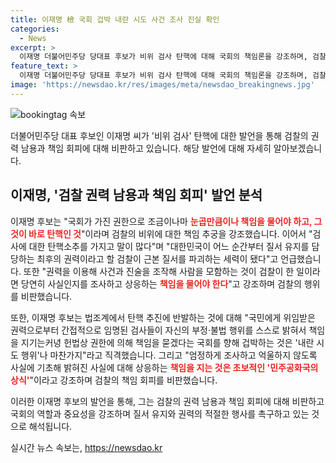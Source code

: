 ```yaml
---
title: 이재명 檢 국회 겁박 내란 시도 사건 조사 진실 확인
categories:
  - News
excerpt: >
  이재명 더불어민주당 당대표 후보가 비위 검사 탄핵에 대해 국회의 책임론을 강조하며, 검찰의 권력 남용과 질서 파괴를 비판했다. 또한, 검사들의 책임 회피와 부당한 행위에 대한 엄중한 조사와 책임짐에 대해 강조했으며, 탄핵 추진에 반발하는 법조계를 격려하고 국민의 권한을 통해 검사들의 부정행위를 밝히고 책임을 지도록 하는 것이 민주공화국의 상식이라고 강조했다.
feature_text: >
  이재명 더불어민주당 당대표 후보가 비위 검사 탄핵에 대해 국회의 책임론을 강조하며, 검찰의 권력 남용과 질서 파괴를 비판했다. 또한, 검사들의 책임 회피와 부당한 행위에 대한 엄중한 조사와 책임짐에 대해 강조했으며, 탄핵 추진에 반발하는 법조계를 격려하고 국민의 권한을 통해 검사들의 부정행위를 밝히고 책임을 지도록 하는 것이 민주공화국의 상식이라고 강조했다.
image: 'https://newsdao.kr/res/images/meta/newsdao_breakingnews.jpg'
---
```


<p><img src="https://newsdao.kr/res/images/meta/newsdao_breakingnews.jpg" alt="bookingtag 속보" /></p>

<p>더불어민주당 대표 후보인 이재명 씨가 '비위 검사' 탄핵에 대한 발언을 통해 검찰의 권력 남용과 책임 회피에 대해 비판하고 있습니다. 해당 발언에 대해 자세히 알아보겠습니다.</p>

<h2 data-ke-size="size26">이재명, '검찰 권력 남용과 책임 회피' 발언 분석</h2>

<p>이재명 후보는 "국회가 가진 권한으로 조금이나마 <b><span style="color: #ee2323;">눈곱만큼이나 책임을 물어야 하고, 그것이 바로 탄핵인 것</span></b>"이라며 검찰의 비위에 대한 책임 추궁을 강조했습니다. 이어서 "검사에 대한 탄핵소추를 가지고 말이 많다"며 "대한민국이 어느 순간부터 질서 유지를 담당하는 최후의 권력이라고 할 검찰이 근본 질서를 파괴하는 세력이 됐다"고 언급했습니다. 또한 "권력을 이용해 사건과 진술을 조작해 사람을 모함하는 것이 검찰이 한 일이라면 당연히 사실인지를 조사하고 상응하는 <b><span style="color: #ee2323;">책임을 물어야 한다</span></b>"고 강조하며 검찰의 행위를 비판했습니다.</p>

<p>또한, 이재명 후보는 법조계에서 탄핵 추진에 반발하는 것에 대해 "국민에게 위임받은 권력으로부터 간접적으로 임명된 검사들이 자신의 부정·불법 행위를 스스로 밝혀서 책임을 지기는커녕 헌법상 권한에 의해 책임을 묻겠다는 국회를 향해 겁박하는 것은 '내란 시도 행위'나 마찬가지"라고 직격했습니다. 그리고 "엄정하게 조사하고 억울하지 않도록 사실에 기초해 밝혀진 사실에 대해 상응하는 <b><span style="color: #ee2323;">책임을 지는 것은 초보적인 '민주공화국의 상식'</span></b>"이라고 강조하며 검찰의 책임 회피를 비판했습니다.</p>

<p>이러한 이재명 후보의 발언을 통해, 그는 검찰의 권력 남용과 책임 회피에 대해 비판하고 국회의 역할과 중요성을 강조하며 질서 유지와 권력의 적절한 행사를 촉구하고 있는 것으로 해석됩니다.</p>
실시간 뉴스 속보는, <a href="https://newsdao.kr" rel="dofollow">https://newsdao.kr</a>


